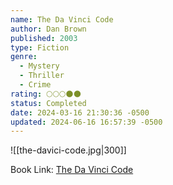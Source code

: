 ```yaml
---
name: The Da Vinci Code
author: Dan Brown
published: 2003
type: Fiction
genre:
  - Mystery
  - Thriller
  - Crime
rating: 🌕🌕🌕🌑🌑
status: Completed
date: 2024-03-16 21:30:36 -0500
updated: 2024-06-16 16:57:39 -0500
---
```


![[the-davici-code.jpg|300]]

Book Link: [The Da Vinci Code](https://www.goodreads.com/book/show/968.The_Da_Vinci_Code)
